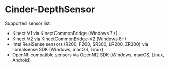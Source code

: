 # Cinder-DepthSensor

Supported sensor list:

* Kinect V1 via KinectCommonBridge (Windows 7+)
* Kinect V2 via KinectCommonBridge-V2 (Windows 8+)
* Intel RealSense sensors (R200, F200, SR300, LR200, ZR300) via librealsense SDK (Windows, macOS, Linux)
* OpenNI-compatible sensors via OpenNI2 SDK (Windows, macOS, Linux, Android)
